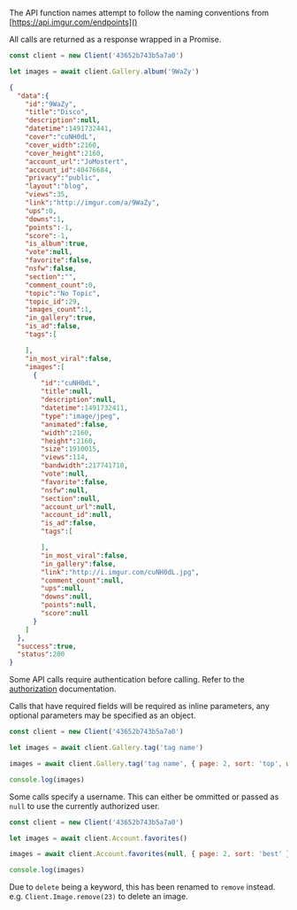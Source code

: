 The API function names attempt to follow the naming conventions from [https://api.imgur.com/endpoints]()

All calls are returned as a response wrapped in a Promise.

```javascript
const client = new Client('43652b743b5a7a0')

let images = await client.Gallery.album('9WaZy')
```
```json
{
  "data":{
    "id":"9WaZy",
    "title":"Disco",
    "description":null,
    "datetime":1491732441,
    "cover":"cuNH0dL",
    "cover_width":2160,
    "cover_height":2160,
    "account_url":"JoMostert",
    "account_id":40476684,
    "privacy":"public",
    "layout":"blog",
    "views":35,
    "link":"http://imgur.com/a/9WaZy",
    "ups":0,
    "downs":1,
    "points":-1,
    "score":-1,
    "is_album":true,
    "vote":null,
    "favorite":false,
    "nsfw":false,
    "section":"",
    "comment_count":0,
    "topic":"No Topic",
    "topic_id":29,
    "images_count":1,
    "in_gallery":true,
    "is_ad":false,
    "tags":[

    ],
    "in_most_viral":false,
    "images":[
      {
        "id":"cuNH0dL",
        "title":null,
        "description":null,
        "datetime":1491732411,
        "type":"image/jpeg",
        "animated":false,
        "width":2160,
        "height":2160,
        "size":1910015,
        "views":114,
        "bandwidth":217741710,
        "vote":null,
        "favorite":false,
        "nsfw":null,
        "section":null,
        "account_url":null,
        "account_id":null,
        "is_ad":false,
        "tags":[

        ],
        "in_most_viral":false,
        "in_gallery":false,
        "link":"http://i.imgur.com/cuNH0dL.jpg",
        "comment_count":null,
        "ups":null,
        "downs":null,
        "points":null,
        "score":null
      }
    ]
  },
  "success":true,
  "status":200
}
```

Some API calls require authentication before calling. Refer to the [authorization](authorization.md) documentation.

Calls that have required fields will be required as inline parameters, any optional parameters may be specified as an object.

```javascript
const client = new Client('43652b743b5a7a0')

let images = await client.Gallery.tag('tag name')

images = await client.Gallery.tag('tag name', { page: 2, sort: 'top', window: 'all' })

console.log(images)
```

Some calls specify a username. This can either be ommitted or passed as `null` to use the currently authorized user.

```javascript
const client = new Client('43652b743b5a7a0')

let images = await client.Account.favorites()

images = await client.Account.favorites(null, { page: 2, sort: 'best' })

console.log(images)
```

Due to `delete` being a keyword, this has been renamed to `remove` instead. e.g. `Client.Image.remove(23)` to delete an image.

